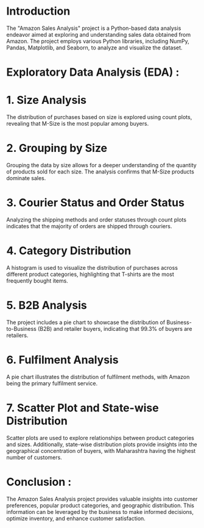 # Introduction
The "Amazon Sales Analysis" project is a Python-based data analysis endeavor aimed at exploring and understanding sales data obtained from Amazon.
The project employs various Python libraries, including NumPy, Pandas, Matplotlib, and Seaborn, to analyze and visualize the dataset.


# Exploratory Data Analysis (EDA) :

# 1. Size Analysis
The distribution of purchases based on size is explored using count plots, revealing that M-Size is the most popular among buyers.

# 2. Grouping by Size
Grouping the data by size allows for a deeper understanding of the quantity of products sold for each size. The analysis confirms that M-Size products dominate sales.

# 3. Courier Status and Order Status
Analyzing the shipping methods and order statuses through count plots indicates that the majority of orders are shipped through couriers.

# 4. Category Distribution
A histogram is used to visualize the distribution of purchases across different product categories, highlighting that T-shirts are the most frequently bought items.

# 5. B2B Analysis
The project includes a pie chart to showcase the distribution of Business-to-Business (B2B) and retailer buyers, indicating that 99.3% of buyers are retailers.

# 6. Fulfilment Analysis
A pie chart illustrates the distribution of fulfilment methods, with Amazon being the primary fulfilment service.

# 7. Scatter Plot and State-wise Distribution
Scatter plots are used to explore relationships between product categories and sizes. 
Additionally, state-wise distribution plots provide insights into the geographical concentration of buyers, with Maharashtra having the highest number of customers.

# Conclusion :
The Amazon Sales Analysis project provides valuable insights into customer preferences, popular product categories, and geographic distribution.
This information can be leveraged by the business to make informed decisions, optimize inventory, and enhance customer satisfaction.
